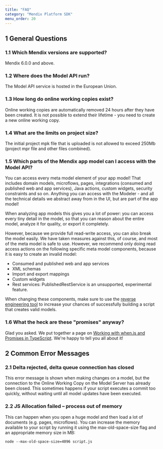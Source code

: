 ```yaml
---
title: "FAQ"
category: "Mendix Platform SDK"
menu_order: 20
---
```


## 1 General Questions

### 1.1 Which Mendix versions are supported?

Mendix 6.0.0 and above.

### 1.2 Where does the Model API run?

The Model API service is hosted in the European Union.

### 1.3 How long do online working copies exist?

Online working copies are automatically removed 24 hours after they have been created. It is not possible to extend their lifetime - you need to create a new online working copy.

### 1.4 What are the limits on project size?

The initial project mpk file that is uploaded is not allowed to exceed 250Mb (project mpr file and other files combined).

### 1.5 Which parts of the Mendix app model can I access with the Model API?

You can access every meta model element of your app model! That includes domain models, microflows, pages, integrations (consumed and published web and app services), Java actions, custom widgets, security constraints and so on. Anything you can access with the Modeler - and all the technical details we abstract away from in the UI, but are part of the app model!

When analyzing app models this gives you a lot of power: you can access every tiny detail in the model, so that you can reason about the entire model, analyze it for quality, or export it completely.

However, because we provide full read-write access, you can also break the model easily. We have taken measures against this, of course, and most of the meta model is safe to use. However, we recommend only doing read access actions on the following specific meta model components, because it is easy to create an invalid model:

*   Consumed and published web and app services
*   XML schemas
*   Import and export mappings
*   Custom widgets
*   Rest services: PublishedRestService is an unsupported, experimental feature.

When changing these components, make sure to use the [reverse engineering tool](generating-code-from-the-model) to increase your chances of successfully building a script that creates valid models.

### 1.6 What the heck are these "promises" anyway?

Glad you asked. We put together a page on [Working with when.js and Promises in TypeScript](working-with-when.js-and-promises-in-typescript). We're happy to tell you all about it!

## 2 Common Error Messages

### 2.1 Delta rejected, delta queue connection has closed

This error message is shown when making changes on a model, but the connection to the Online Working Copy on the Model Server has already been closed. This sometimes happens if your script executes a commit too quickly, without waiting until all model updates have been executed.

### 2.2 JS Allocation failed – process out of memory

This can happen when you open a huge model and then load a lot of documents (e.g. pages, microflows). You can increase the memory available to your script by running it using the max-old-space-size flag and an appropriate memory size in MB:

`node --max-old-space-size=4096 script.js`
